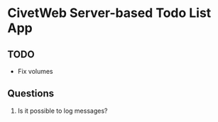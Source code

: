 # CivetWeb Server-based Todo List App

## TODO
- Fix volumes

## Questions
1. Is it possible to log messages?

